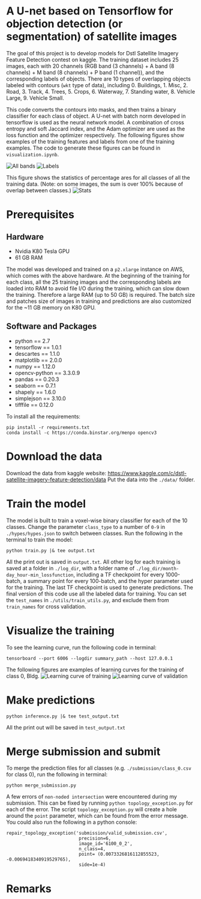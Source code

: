 # A U-net based on Tensorflow for objection detection (or segmentation) of satellite images

The goal of this project is to develop models for Dstl Satellite Imagery Feature Detection contest on kaggle. The training dataset includes 25 images, each with 20 channels (RGB band (3 channels)  + A band (8 channels) + M band (8 channels) + P band (1 channel)), and the corresponding labels of objects. There are 10 types of overlapping objects labeled with contours (`wkt` type of data), including 0. Buildings, 1. Misc, 2. Road, 3. Track, 4. Trees, 5. Crops, 6. Waterway, 7. Standing water, 8. Vehicle Large, 9. Vehicle Small. 

This code converts the contours into masks, and then trains a binary classifier for each class of object. A U-net with batch norm developed in tensorflow is used as the neural network model. A combination of cross entropy and soft Jaccard index, and the Adam optimizer are used as the loss function and the optimizer respectively. The following figures show examples of the training features and labels from one of the training examples. The code to generate these figures can be found in `visualization.ipynb`.

![All bands](https://user-images.githubusercontent.com/6231739/29629077-8f59cdc8-8805-11e7-92d1-978bfc3b2f6d.png)
![Labels](https://user-images.githubusercontent.com/6231739/29629079-915f1f4c-8805-11e7-9c02-02e1c40500f7.png)

This figure shows the statistics of percentage ares for all classes of all the training data. (Note: on some images, the sum is over 100% because of overlap between classes.)
![Stats](https://user-images.githubusercontent.com/6231739/29629084-94624fde-8805-11e7-913b-f852ec4d79f8.png)

# Prerequisites
## Hardware
* Nvidia K80 Tesla GPU
* 61 GB RAM

The model was developed and trained on a `p2.xlarge` instance on AWS, which comes with the above hardware. At the beginning of the training for each class, all the 25 training images and the corresponding labels are loaded into RAM to avoid file  I/O during the training, which can slow down the training. Therefore a large RAM (up to 50 GB) is required. The batch size and patches size of images in training and predictions are also customized for the ~11 GB memory on K80 GPU.

## Software and Packages
* python == 2.7
* tensorflow == 1.0.1
* descartes == 1.1.0
* matplotlib == 2.0.0
* numpy == 1.12.0
* opencv-python == 3.3.0.9
* pandas == 0.20.3
* seaborn == 0.7.1
* shapely == 1.6.0
* simplejson == 3.10.0
* tifffile == 0.12.0

To install all the requirements:
```
pip install -r requirements.txt
conda install -c https://conda.binstar.org/menpo opencv3
```


# Download the data

Download the data from kaggle website: https://www.kaggle.com/c/dstl-satellite-imagery-feature-detection/data
Put the data into the `./data/` folder.

# Train the model
The model is built to train a voxel-wise binary classifier for each of the 10 classes. Change the parameter `class_type` to a number of `0-9` in `./hypes/hypes.json` to switch between classes. Run the following in the terminal to train the model:
```
python train.py |& tee output.txt
```
All the print out is saved in `output.txt`. All other log for each training is saved at a folder in `./log_dir`, with a folder name of `./log_dir/month-day_hour-min_lossfunction`, including a TF checkpoint for every 1000-batch, a summary point for every 100-batch, and the hyper parameter used for the training. The last TF checkpoint is used to generate predictions.
The final version of this code use all the labeled data for training. You can set the `test_names` in `./utils/train_utils.py`, and exclude them from `train_names` for cross validation.

# Visualize the training
To see the learning curve, run the following code in terminal:
```
tensorboard --port 6006 --logdir summary_path --host 127.0.0.1
```
The following figures are examples of learning curves for the training of class 0, Bldg.
![Learning curve of training](https://user-images.githubusercontent.com/6231739/29622323-1a8557e2-87f1-11e7-9110-96f7a9a2a4ef.png)
![Learning curve of validation](https://user-images.githubusercontent.com/6231739/29622328-1d16a7cc-87f1-11e7-8137-4cd07c1d9af7.png)

# Make predictions
```
python inference.py |& tee test_output.txt
```
All the print out will be saved in `test_output.txt`
# Merge submission and submit
To merge the prediction files for all classes (e.g. `./submission/class_0.csv` for class 0), run the following in terminal:
```
python merge_submission.py
```
A few errors of `non-noded intersection` were encountered during my submission. This can be fixed by running `python topology_exception.py` for each of the error. The script `topology_exception.py` will create a hole around the `point` parameter, which can be found from the error message. You could also run the following in a python console:

```
repair_topology_exception('submission/valid_submission.csv', 
                           precision=6, 
                           image_id='6100_0_2',
                           n_class=4,
                           point= (0.0073326816112855523, -0.0069418340919529765),
                           side=1e-4)
```
# Remarks
